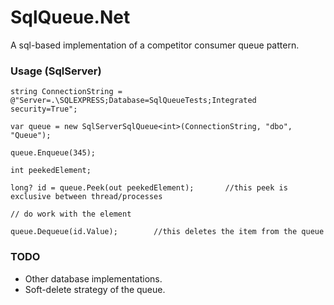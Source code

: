 # SqlQueue.Net
A sql-based implementation of a competitor consumer queue pattern.

### Usage (SqlServer)

```CSharp
string ConnectionString = @"Server=.\SQLEXPRESS;Database=SqlQueueTests;Integrated security=True";

var queue = new SqlServerSqlQueue<int>(ConnectionString, "dbo", "Queue");

queue.Enqueue(345);

int peekedElement;

long? id = queue.Peek(out peekedElement);		//this peek is exclusive between thread/processes

// do work with the element

queue.Dequeue(id.Value);		//this deletes the item from the queue
```

### TODO
 * Other database implementations.
 * Soft-delete strategy of the queue.
